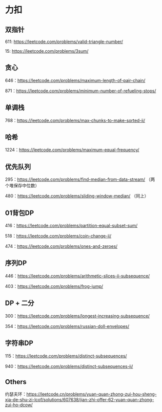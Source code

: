 # 力扣
## 双指针
611: https://leetcode.com/problems/valid-triangle-number/

15: https://leetcode.com/problems/3sum/

## 贪心
646：https://leetcode.com/problems/maximum-length-of-pair-chain/

871：https://leetcode.com/problems/minimum-number-of-refueling-stops/

## 单调栈
768：https://leetcode.com/problems/max-chunks-to-make-sorted-ii/

## 哈希
1224：https://leetcode.com/problems/maximum-equal-frequency/

## 优先队列
295：https://leetcode.com/problems/find-median-from-data-stream/ （两个堆保存中位数）

480：https://leetcode.com/problems/sliding-window-median/ （同上）

## 01背包DP
416：https://leetcode.com/problems/partition-equal-subset-sum/

518：https://leetcode.com/problems/coin-change-ii/

474：https://leetcode.com/problems/ones-and-zeroes/

## 序列DP
446：https://leetcode.com/problems/arithmetic-slices-ii-subsequence/

403：https://leetcode.com/problems/frog-jump/

## DP + 二分
300：https://leetcode.com/problems/longest-increasing-subsequence/

354：https://leetcode.com/problems/russian-doll-envelopes/

## 字符串DP
115：https://leetcode.com/problems/distinct-subsequences/

940：https://leetcode.com/problems/distinct-subsequences-ii/

## Others
约瑟夫环：https://leetcode.cn/problems/yuan-quan-zhong-zui-hou-sheng-xia-de-shu-zi-lcof/solutions/607638/jian-zhi-offer-62-yuan-quan-zhong-zui-ho-dcow/
